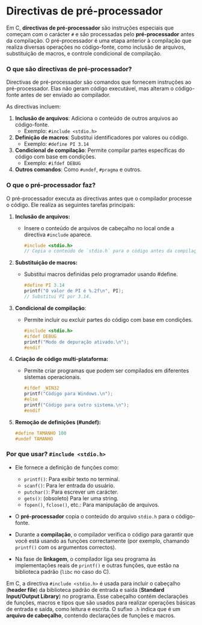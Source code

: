 # Directivas de pré-processador

Em C, **directivas de pré-processador** são instruções especiais que começam com o carácter `#` e são processadas pelo **pré-processador** antes da compilação. O pré-processador é uma etapa anterior à compilação que realiza diversas operações no código-fonte, como inclusão de arquivos, substituição de macros, e controle condicional de compilação.

### **O que são directivas de pré-processador?**

Directivas de pré-processador são comandos que fornecem instruções ao pré-processador. Elas não geram código executável, mas alteram o código-fonte antes de ser enviado ao compilador.

As directivas incluem:

1. **Inclusão de arquivos**: Adiciona o conteúdo de outros arquivos ao código-fonte.
   - Exemplo: `#include <stdio.h>`
2. **Definição de macros**: Substitui identificadores por valores ou código.
   - Exemplo: `#define PI 3.14`
3. **Condicional de compilação**: Permite compilar partes específicas do código com base em condições.
   - Exemplo: `#ifdef DEBUG`
4. **Outros comandos**: Como `#undef`, `#pragma` e outros.

### **O que o pré-processador faz?**

O pré-processador executa as directivas antes que o compilador processe o código. Ele realiza as seguintes tarefas principais:

1. **Inclusão de arquivos:**
   
   - Insere o conteúdo de arquivos de cabeçalho no local onde a directiva `#include` aparece.
     
     ```c
     #include <stdio.h>
     // Copia o conteúdo de `stdio.h` para o código antes da compilação.
     ```

2. **Substituição de macros:**
   
   - Substitui macros definidas pelo programador usando #define.
     
     ```c
     #define PI 3.14
     printf("O valor de PI é %.2f\n", PI); 
     // Substitui PI por 3.14.
     ```

3. **Condicional de compilação**:
   
   - Permite incluir ou excluir partes do código com base em condições.
     
     ```c
     #include <stdio.h>
     #ifdef DEBUG
     printf("Modo de depuração ativado.\n");
     #endif
     ```

4. **Criação de código multi-plataforma:**
   
   - Permite criar programas que podem ser compilados em diferentes sistemas operacionais.
     
     ```c
     #ifdef _WIN32
     printf("Código para Windows.\n");
     #else
     printf("Código para outro sistema.\n");
     #endif
     ```
5. **Remoção de definições (#undef):**

      ```c
      #define TAMANHO 100
      #undef TAMANHO
     ```

### **Por que usar? `#include <stdio.h>`**

- Ele fornece a definição de funções como:
  
  - `printf()`: Para exibir texto no terminal.
  - `scanf()`: Para ler entrada do usuário.
  - `putchar()`: Para escrever um carácter.
  - `gets()`: (obsoleto) Para ler uma string.
  - `fopen()`, `fclose()`, etc.: Para manipulação de arquivos.

- O **pré-processador** copia o conteúdo do arquivo `stdio.h` para o código-fonte.

- Durante a **compilação**, o compilador verifica o código para garantir que você está usando as funções correctamente (por exemplo, chamando `printf()` com os argumentos correctos).

- Na fase de **linkagem**, o compilador liga seu programa às implementações reais de `printf()` e outras funções, que estão na biblioteca padrão (`libc` no caso do C).

Em C, a directiva `#include <stdio.h>` é usada para incluir o cabeçalho (**header file**) da biblioteca padrão de entrada e saída (**Standard Input/Output Library**) no programa. Esse cabeçalho contém declarações de funções, macros e tipos que são usados para realizar operações básicas de entrada e saída, como leitura e escrita. O sufixo `.h` indica que é um **arquivo de cabeçalho**, contendo declarações de funções e macros.
